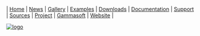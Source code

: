 | [Home](home.md) | [News](news.md) | [Gallery](gallery.md) | [Examples](examples.md) | [Downloads](downloads.md) | [Documentation](documentation.md) | [Support](support.md) | [Sources](https://github.com/gammasoft71/xtd) | [Project](https://sourceforge.net/projects/xtdpro/) | [Gammasoft](gammasoft.md) | [Website](https://gammasoft71.github.io/xtd) |

[![logo](https://github.com/gammasoft71/xtd/blob/master/docs/pictures/logo/xtd.core.png)](https://github.com/gammasoft71/xtd/blob/master/docs/pictures/logo/xtd.core.png)
